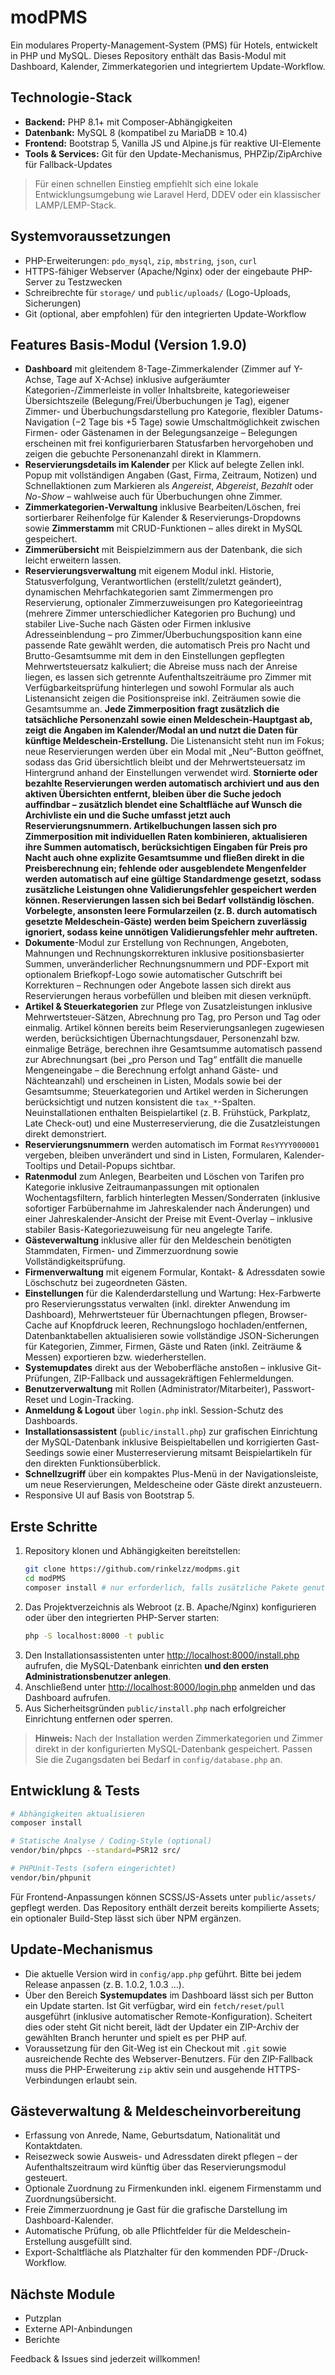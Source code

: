 # modPMS

Ein modulares Property-Management-System (PMS) für Hotels, entwickelt in PHP und MySQL. Dieses Repository enthält das Basis-Modul mit Dashboard, Kalender, Zimmerkategorien und integriertem Update-Workflow.

## Technologie-Stack

- **Backend:** PHP 8.1+ mit Composer-Abhängigkeiten
- **Datenbank:** MySQL 8 (kompatibel zu MariaDB ≥ 10.4)
- **Frontend:** Bootstrap 5, Vanilla JS und Alpine.js für reaktive UI-Elemente
- **Tools & Services:** Git für den Update-Mechanismus, PHPZip/ZipArchive für Fallback-Updates

> Für einen schnellen Einstieg empfiehlt sich eine lokale Entwicklungsumgebung wie Laravel Herd, DDEV oder ein klassischer LAMP/LEMP-Stack.

## Systemvoraussetzungen

- PHP-Erweiterungen: `pdo_mysql`, `zip`, `mbstring`, `json`, `curl`
- HTTPS-fähiger Webserver (Apache/Nginx) oder der eingebaute PHP-Server zu Testzwecken
- Schreibrechte für `storage/` und `public/uploads/` (Logo-Uploads, Sicherungen)
- Git (optional, aber empfohlen) für den integrierten Update-Workflow

## Features Basis-Modul (Version 1.9.0)

- **Dashboard** mit gleitendem 8-Tage-Zimmerkalender (Zimmer auf Y-Achse, Tage auf X-Achse) inklusive aufgeräumter Kategorien-/Zimmerleiste in voller Inhaltsbreite, kategorieweiser Übersichtszeile (Belegung/Frei/Überbuchungen je Tag), eigener Zimmer- und Überbuchungsdarstellung pro Kategorie, flexibler Datums-Navigation (−2 Tage bis +5 Tage) sowie Umschaltmöglichkeit zwischen Firmen- oder Gästenamen in der Belegungsanzeige – Belegungen erscheinen mit frei konfigurierbaren Statusfarben hervorgehoben und zeigen die gebuchte Personenanzahl direkt in Klammern.
- **Reservierungsdetails im Kalender** per Klick auf belegte Zellen inkl. Popup mit vollständigen Angaben (Gast, Firma, Zeitraum, Notizen) und Schnellaktionen zum Markieren als *Angereist*, *Abgereist*, *Bezahlt* oder *No-Show* – wahlweise auch für Überbuchungen ohne Zimmer.
- **Zimmerkategorien-Verwaltung** inklusive Bearbeiten/Löschen, frei sortierbarer Reihenfolge für Kalender & Reservierungs-Dropdowns sowie **Zimmerstamm** mit CRUD-Funktionen – alles direkt in MySQL gespeichert.
- **Zimmerübersicht** mit Beispielzimmern aus der Datenbank, die sich leicht erweitern lassen.
- **Reservierungsverwaltung** mit eigenem Modul inkl. Historie, Statusverfolgung, Verantwortlichen (erstellt/zuletzt geändert), dynamischen Mehrfachkategorien samt Zimmermengen pro Reservierung, optionaler Zimmerzuweisungen pro Kategorieeintrag (mehrere Zimmer unterschiedlicher Kategorien pro Buchung) und stabiler Live-Suche nach Gästen oder Firmen inklusive Adresseinblendung – pro Zimmer/Überbuchungsposition kann eine passende Rate gewählt werden, die automatisch Preis pro Nacht und Brutto-Gesamtsumme mit dem in den Einstellungen gepflegten Mehrwertsteuersatz kalkuliert; die Abreise muss nach der Anreise liegen, es lassen sich getrennte Aufenthaltszeiträume pro Zimmer mit Verfügbarkeitsprüfung hinterlegen und sowohl Formular als auch Listenansicht zeigen die Positionspreise inkl. Zeiträumen sowie die Gesamtsumme an. **Jede Zimmerposition fragt zusätzlich die tatsächliche Personenzahl sowie einen Meldeschein-Hauptgast ab, zeigt die Angaben im Kalender/Modal an und nutzt die Daten für künftige Meldeschein-Erstellung.** Die Listenansicht steht nun im Fokus; neue Reservierungen werden über ein Modal mit „Neu“-Button geöffnet, sodass das Grid übersichtlich bleibt und der Mehrwertsteuersatz im Hintergrund anhand der Einstellungen verwendet wird. **Stornierte oder bezahlte Reservierungen werden automatisch archiviert und aus den aktiven Übersichten entfernt, bleiben über die Suche jedoch auffindbar – zusätzlich blendet eine Schaltfläche auf Wunsch die Archivliste ein und die Suche umfasst jetzt auch Reservierungsnummern. Artikelbuchungen lassen sich pro Zimmerposition mit individuellen Raten kombinieren, aktualisieren ihre Summen automatisch, berücksichtigen Eingaben für Preis pro Nacht auch ohne explizite Gesamtsumme und fließen direkt in die Preisberechnung ein; fehlende oder ausgeblendete Mengenfelder werden automatisch auf eine gültige Standardmenge gesetzt, sodass zusätzliche Leistungen ohne Validierungsfehler gespeichert werden können. Reservierungen lassen sich bei Bedarf vollständig löschen. Vorbelegte, ansonsten leere Formularzeilen (z. B. durch automatisch gesetzte Meldeschein-Gäste) werden beim Speichern zuverlässig ignoriert, sodass keine unnötigen Validierungsfehler mehr auftreten.**
- **Dokumente**-Modul zur Erstellung von Rechnungen, Angeboten, Mahnungen und Rechnungskorrekturen inklusive positionsbasierter Summen, unveränderlicher Rechnungsnummern und PDF-Export mit optionalem Briefkopf-Logo sowie automatischer Gutschrift bei Korrekturen – Rechnungen oder Angebote lassen sich direkt aus Reservierungen heraus vorbefüllen und bleiben mit diesen verknüpft.
- **Artikel & Steuerkategorien** zur Pflege von Zusatzleistungen inklusive Mehrwertsteuer-Sätzen, Abrechnung pro Tag, pro Person und Tag oder einmalig. Artikel können bereits beim Reservierungsanlegen zugewiesen werden, berücksichtigen Übernachtungsdauer, Personenzahl bzw. einmalige Beträge, berechnen ihre Gesamtsumme automatisch passend zur Abrechnungsart (bei „pro Person und Tag“ entfällt die manuelle Mengeneingabe – die Berechnung erfolgt anhand Gäste- und Nächteanzahl) und erscheinen in Listen, Modals sowie bei der Gesamtsumme; Steuerkategorien und Artikel werden in Sicherungen berücksichtigt und nutzen konsistent die `tax_*`-Spalten. Neuinstallationen enthalten Beispielartikel (z. B. Frühstück, Parkplatz, Late Check-out) und eine Musterreservierung, die die Zusatzleistungen direkt demonstriert.
- **Reservierungsnummern** werden automatisch im Format `ResYYYY000001` vergeben, bleiben unverändert und sind in Listen, Formularen, Kalender-Tooltips und Detail-Popups sichtbar.
- **Ratenmodul** zum Anlegen, Bearbeiten und Löschen von Tarifen pro Kategorie inklusive Zeitraumanpassungen mit optionalen Wochentagsfiltern, farblich hinterlegten Messen/Sonderraten (inklusive sofortiger Farbübernahme im Jahreskalender nach Änderungen) und einer Jahreskalender-Ansicht der Preise mit Event-Overlay – inklusive stabiler Basis-Kategoriezuweisung für neu angelegte Tarife.
- **Gästeverwaltung** inklusive aller für den Meldeschein benötigten Stammdaten, Firmen- und Zimmerzuordnung sowie Vollständigkeitsprüfung.
- **Firmenverwaltung** mit eigenem Formular, Kontakt- & Adressdaten sowie Löschschutz bei zugeordneten Gästen.
- **Einstellungen** für die Kalenderdarstellung und Wartung: Hex-Farbwerte pro Reservierungsstatus verwalten (inkl. direkter Anwendung im Dashboard), Mehrwertsteuer für Übernachtungen pflegen, Browser-Cache auf Knopfdruck leeren, Rechnungslogo hochladen/entfernen, Datenbanktabellen aktualisieren sowie vollständige JSON-Sicherungen für Kategorien, Zimmer, Firmen, Gäste und Raten (inkl. Zeiträume & Messen) exportieren bzw. wiederherstellen.
- **Systemupdates** direkt aus der Weboberfläche anstoßen – inklusive Git-Prüfungen, ZIP-Fallback und aussagekräftigen Fehlermeldungen.
- **Benutzerverwaltung** mit Rollen (Administrator/Mitarbeiter), Passwort-Reset und Login-Tracking.
- **Anmeldung & Logout** über `login.php` inkl. Session-Schutz des Dashboards.
- **Installationsassistent** (`public/install.php`) zur grafischen Einrichtung der MySQL-Datenbank inklusive Beispieltabellen und korrigierten Gast-Seedings sowie einer Musterreservierung mitsamt Beispielartikeln für den direkten Funktionsüberblick.
- **Schnellzugriff** über ein kompaktes Plus-Menü in der Navigationsleiste, um neue Reservierungen, Meldescheine oder Gäste direkt anzusteuern.
- Responsive UI auf Basis von Bootstrap 5.

## Erste Schritte

1. Repository klonen und Abhängigkeiten bereitstellen:
   ```bash
   git clone https://github.com/rinkelzz/modpms.git
   cd modPMS
   composer install # nur erforderlich, falls zusätzliche Pakete genutzt werden
   ```
2. Das Projektverzeichnis als Webroot (z. B. Apache/Nginx) konfigurieren oder über den integrierten PHP-Server starten:
   ```bash
   php -S localhost:8000 -t public
   ```
3. Den Installationsassistenten unter <http://localhost:8000/install.php> aufrufen, die MySQL-Datenbank einrichten **und den ersten Administrationsbenutzer anlegen**.
4. Anschließend unter <http://localhost:8000/login.php> anmelden und das Dashboard aufrufen.
5. Aus Sicherheitsgründen `public/install.php` nach erfolgreicher Einrichtung entfernen oder sperren.

> **Hinweis:** Nach der Installation werden Zimmerkategorien und Zimmer direkt in der konfigurierten MySQL-Datenbank gespeichert. Passen Sie die Zugangsdaten bei Bedarf in `config/database.php` an.

## Entwicklung & Tests

```bash
# Abhängigkeiten aktualisieren
composer install

# Statische Analyse / Coding-Style (optional)
vendor/bin/phpcs --standard=PSR12 src/

# PHPUnit-Tests (sofern eingerichtet)
vendor/bin/phpunit
```

Für Frontend-Anpassungen können SCSS/JS-Assets unter `public/assets/` gepflegt werden. Das Repository enthält derzeit bereits kompilierte Assets; ein optionaler Build-Step lässt sich über NPM ergänzen.

## Update-Mechanismus

- Die aktuelle Version wird in `config/app.php` geführt. Bitte bei jedem Release anpassen (z. B. 1.0.2, 1.0.3 …).
- Über den Bereich **Systemupdates** im Dashboard lässt sich per Button ein Update starten. Ist Git verfügbar, wird ein `fetch/reset/pull` ausgeführt (inklusive automatischer Remote-Konfiguration). Scheitert dies oder steht Git nicht bereit, lädt der Updater ein ZIP-Archiv der gewählten Branch herunter und spielt es per PHP auf.
- Voraussetzung für den Git-Weg ist ein Checkout mit `.git` sowie ausreichende Rechte des Webserver-Benutzers. Für den ZIP-Fallback muss die PHP-Erweiterung `zip` aktiv sein und ausgehende HTTPS-Verbindungen erlaubt sein.

## Gästeverwaltung & Meldescheinvorbereitung

- Erfassung von Anrede, Name, Geburtsdatum, Nationalität und Kontaktdaten.
- Reisezweck sowie Ausweis- und Adressdaten direkt pflegen – der Aufenthaltszeitraum wird künftig über das Reservierungsmodul gesteuert.
- Optionale Zuordnung zu Firmenkunden inkl. eigenem Firmenstamm und Zuordnungsübersicht.
- Freie Zimmerzuordnung je Gast für die grafische Darstellung im Dashboard-Kalender.
- Automatische Prüfung, ob alle Pflichtfelder für die Meldeschein-Erstellung ausgefüllt sind.
- Export-Schaltfläche als Platzhalter für den kommenden PDF-/Druck-Workflow.

## Nächste Module

- Putzplan
- Externe API-Anbindungen
- Berichte

Feedback & Issues sind jederzeit willkommen!
